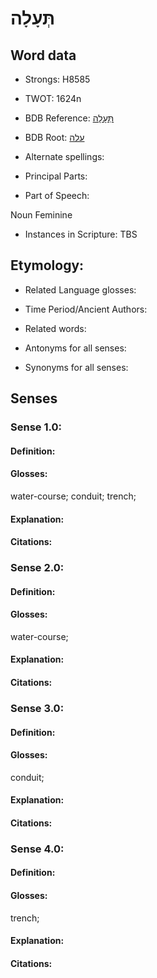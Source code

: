 # תְּעָלָה

<!-- Status: S2="NeedsEdits" -->
<!-- Lexica used for edits:   -->

## Word data

* Strongs: H8585

* TWOT: 1624n

* BDB Reference: [תְּעָלָה](rc://en/bdb/dict/p.cs.ap)

* BDB Root: [עלה](rc://en/bdb/dict/p.cs.aa)

* Alternate spellings:

* Principal Parts:

* Part of Speech:

Noun Feminine

* Instances in Scripture: TBS

## Etymology:

* Related Language glosses:

* Time Period/Ancient Authors:

* Related words:

* Antonyms for all senses:

* Synonyms for all senses:

## Senses

### Sense 1.0:

#### Definition:

#### Glosses:

water-course; conduit; trench; 

#### Explanation:

#### Citations:



### Sense 2.0:

#### Definition:

#### Glosses:

water-course; 

#### Explanation:

#### Citations:



### Sense 3.0:

#### Definition:

#### Glosses:

conduit; 

#### Explanation:

#### Citations:



### Sense 4.0:

#### Definition:

#### Glosses:

trench; 

#### Explanation:

#### Citations:



